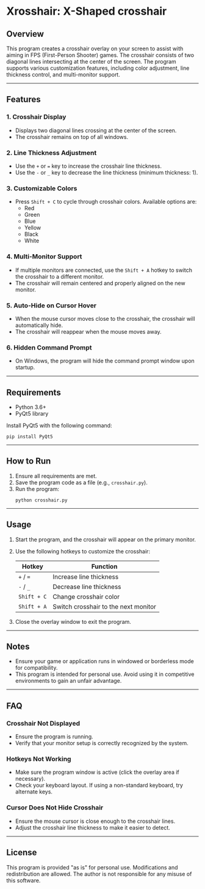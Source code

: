 # Xrosshair: X-Shaped crosshair

## Overview
This program creates a crosshair overlay on your screen to assist with aiming in FPS (First-Person Shooter) games. The crosshair consists of two diagonal lines intersecting at the center of the screen. The program supports various customization features, including color adjustment, line thickness control, and multi-monitor support.

---

## Features

### 1. **Crosshair Display**
- Displays two diagonal lines crossing at the center of the screen.
- The crosshair remains on top of all windows.

### 2. **Line Thickness Adjustment**
- Use the `+` or `=` key to increase the crosshair line thickness.
- Use the `-` or `_` key to decrease the line thickness (minimum thickness: 1).

### 3. **Customizable Colors**
- Press `Shift + C` to cycle through crosshair colors. Available options are:
  - Red
  - Green
  - Blue
  - Yellow
  - Black
  - White

### 4. **Multi-Monitor Support**
- If multiple monitors are connected, use the `Shift + A` hotkey to switch the crosshair to a different monitor.
- The crosshair will remain centered and properly aligned on the new monitor.

### 5. **Auto-Hide on Cursor Hover**
- When the mouse cursor moves close to the crosshair, the crosshair will automatically hide.
- The crosshair will reappear when the mouse moves away.

### 6. **Hidden Command Prompt**
- On Windows, the program will hide the command prompt window upon startup.

---

## Requirements
- Python 3.6+
- PyQt5 library

Install PyQt5 with the following command:
```
pip install PyQt5
```

---

## How to Run
1. Ensure all requirements are met.
2. Save the program code as a file (e.g., `crosshair.py`).
3. Run the program:
   ```
   python crosshair.py
   ```

---

## Usage
1. Start the program, and the crosshair will appear on the primary monitor.
2. Use the following hotkeys to customize the crosshair:

   | Hotkey           | Function                              |
   |------------------|---------------------------------------|
   | `+` / `=`        | Increase line thickness               |
   | `-` / `_`        | Decrease line thickness               |
   | `Shift + C`      | Change crosshair color                |
   | `Shift + A`      | Switch crosshair to the next monitor  |


3. Close the overlay window to exit the program.

---

## Notes
- Ensure your game or application runs in windowed or borderless mode for compatibility.
- This program is intended for personal use. Avoid using it in competitive environments to gain an unfair advantage.

---

## FAQ

### Crosshair Not Displayed
- Ensure the program is running.
- Verify that your monitor setup is correctly recognized by the system.

### Hotkeys Not Working
- Make sure the program window is active (click the overlay area if necessary).
- Check your keyboard layout. If using a non-standard keyboard, try alternate keys.

### Cursor Does Not Hide Crosshair
- Ensure the mouse cursor is close enough to the crosshair lines.
- Adjust the crosshair line thickness to make it easier to detect.

---

## License
This program is provided "as is" for personal use. Modifications and redistribution are allowed. The author is not responsible for any misuse of this software.

